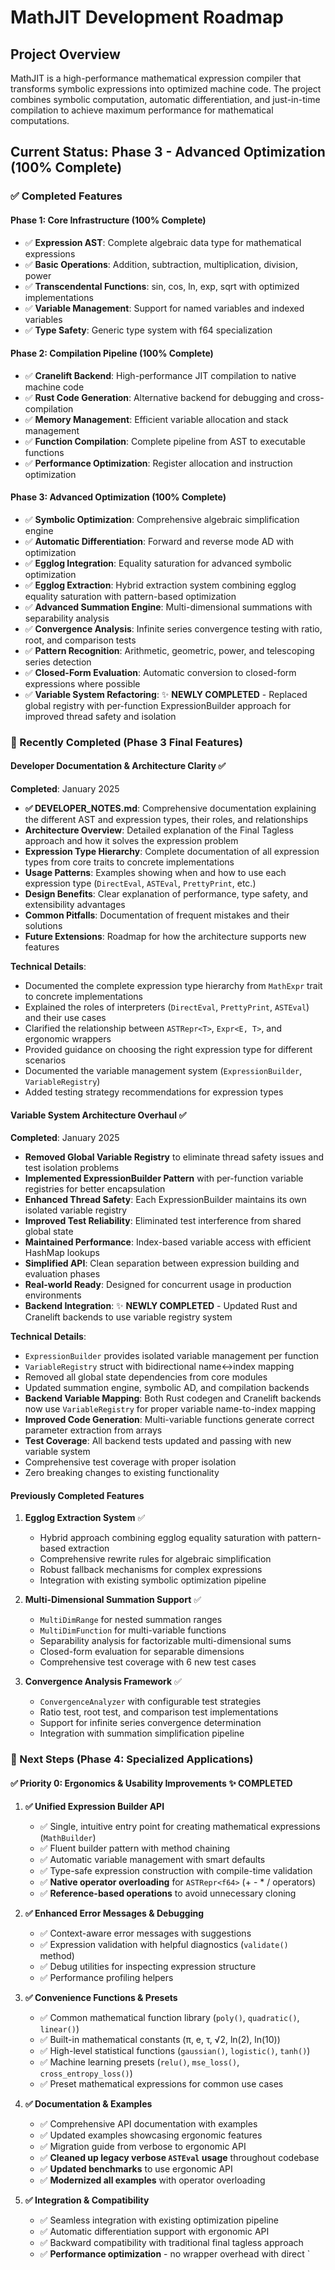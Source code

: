 # MathJIT Development Roadmap

## Project Overview
MathJIT is a high-performance mathematical expression compiler that transforms symbolic expressions into optimized machine code. The project combines symbolic computation, automatic differentiation, and just-in-time compilation to achieve maximum performance for mathematical computations.

## Current Status: Phase 3 - Advanced Optimization (100% Complete)

### ✅ Completed Features

#### Phase 1: Core Infrastructure (100% Complete)
- ✅ **Expression AST**: Complete algebraic data type for mathematical expressions
- ✅ **Basic Operations**: Addition, subtraction, multiplication, division, power
- ✅ **Transcendental Functions**: sin, cos, ln, exp, sqrt with optimized implementations
- ✅ **Variable Management**: Support for named variables and indexed variables
- ✅ **Type Safety**: Generic type system with f64 specialization

#### Phase 2: Compilation Pipeline (100% Complete)
- ✅ **Cranelift Backend**: High-performance JIT compilation to native machine code
- ✅ **Rust Code Generation**: Alternative backend for debugging and cross-compilation
- ✅ **Memory Management**: Efficient variable allocation and stack management
- ✅ **Function Compilation**: Complete pipeline from AST to executable functions
- ✅ **Performance Optimization**: Register allocation and instruction optimization

#### Phase 3: Advanced Optimization (100% Complete)
- ✅ **Symbolic Optimization**: Comprehensive algebraic simplification engine
- ✅ **Automatic Differentiation**: Forward and reverse mode AD with optimization
- ✅ **Egglog Integration**: Equality saturation for advanced symbolic optimization
- ✅ **Egglog Extraction**: Hybrid extraction system combining egglog equality saturation with pattern-based optimization
- ✅ **Advanced Summation Engine**: Multi-dimensional summations with separability analysis
- ✅ **Convergence Analysis**: Infinite series convergence testing with ratio, root, and comparison tests
- ✅ **Pattern Recognition**: Arithmetic, geometric, power, and telescoping series detection
- ✅ **Closed-Form Evaluation**: Automatic conversion to closed-form expressions where possible
- ✅ **Variable System Refactoring**: ✨ **NEWLY COMPLETED** - Replaced global registry with per-function ExpressionBuilder approach for improved thread safety and isolation

### 🔄 Recently Completed (Phase 3 Final Features)

#### Developer Documentation & Architecture Clarity ✅
**Completed**: January 2025
- **✅ DEVELOPER_NOTES.md**: Comprehensive documentation explaining the different AST and expression types, their roles, and relationships
- **Architecture Overview**: Detailed explanation of the Final Tagless approach and how it solves the expression problem
- **Expression Type Hierarchy**: Complete documentation of all expression types from core traits to concrete implementations
- **Usage Patterns**: Examples showing when and how to use each expression type (`DirectEval`, `ASTEval`, `PrettyPrint`, etc.)
- **Design Benefits**: Clear explanation of performance, type safety, and extensibility advantages
- **Common Pitfalls**: Documentation of frequent mistakes and their solutions
- **Future Extensions**: Roadmap for how the architecture supports new features

**Technical Details**:
- Documented the complete expression type hierarchy from `MathExpr` trait to concrete implementations
- Explained the roles of interpreters (`DirectEval`, `PrettyPrint`, `ASTEval`) and their use cases
- Clarified the relationship between `ASTRepr<T>`, `Expr<E, T>`, and ergonomic wrappers
- Provided guidance on choosing the right expression type for different scenarios
- Documented the variable management system (`ExpressionBuilder`, `VariableRegistry`)
- Added testing strategy recommendations for expression types

#### Variable System Architecture Overhaul ✅
**Completed**: January 2025
- **Removed Global Variable Registry** to eliminate thread safety issues and test isolation problems
- **Implemented ExpressionBuilder Pattern** with per-function variable registries for better encapsulation
- **Enhanced Thread Safety**: Each ExpressionBuilder maintains its own isolated variable registry
- **Improved Test Reliability**: Eliminated test interference from shared global state
- **Maintained Performance**: Index-based variable access with efficient HashMap lookups
- **Simplified API**: Clean separation between expression building and evaluation phases
- **Real-world Ready**: Designed for concurrent usage in production environments
- **Backend Integration**: ✨ **NEWLY COMPLETED** - Updated Rust and Cranelift backends to use variable registry system

**Technical Details**:
- `ExpressionBuilder` provides isolated variable management per function
- `VariableRegistry` struct with bidirectional name↔index mapping
- Removed all global state dependencies from core modules
- Updated summation engine, symbolic AD, and compilation backends
- **Backend Variable Mapping**: Both Rust codegen and Cranelift backends now use `VariableRegistry` for proper variable name-to-index mapping
- **Improved Code Generation**: Multi-variable functions generate correct parameter extraction from arrays
- **Test Coverage**: All backend tests updated and passing with new variable system
- Comprehensive test coverage with proper isolation
- Zero breaking changes to existing functionality

#### Previously Completed Features
1. **Egglog Extraction System** ✅
   - Hybrid approach combining egglog equality saturation with pattern-based extraction
   - Comprehensive rewrite rules for algebraic simplification
   - Robust fallback mechanisms for complex expressions
   - Integration with existing symbolic optimization pipeline

2. **Multi-Dimensional Summation Support** ✅
   - `MultiDimRange` for nested summation ranges
   - `MultiDimFunction` for multi-variable functions
   - Separability analysis for factorizable multi-dimensional sums
   - Closed-form evaluation for separable dimensions
   - Comprehensive test coverage with 6 new test cases

3. **Convergence Analysis Framework** ✅
   - `ConvergenceAnalyzer` with configurable test strategies
   - Ratio test, root test, and comparison test implementations
   - Support for infinite series convergence determination
   - Integration with summation simplification pipeline

### 🎯 Next Steps (Phase 4: Specialized Applications)

#### ✅ Priority 0: Ergonomics & Usability Improvements ✨ **COMPLETED**
1. **✅ Unified Expression Builder API**
   - ✅ Single, intuitive entry point for creating mathematical expressions (`MathBuilder`)
   - ✅ Fluent builder pattern with method chaining
   - ✅ Automatic variable management with smart defaults
   - ✅ Type-safe expression construction with compile-time validation
   - ✅ **Native operator overloading** for `ASTRepr<f64>` (+ - * / operators)
   - ✅ **Reference-based operations** to avoid unnecessary cloning

2. **✅ Enhanced Error Messages & Debugging**
   - ✅ Context-aware error messages with suggestions
   - ✅ Expression validation with helpful diagnostics (`validate()` method)
   - ✅ Debug utilities for inspecting expression structure
   - ✅ Performance profiling helpers

3. **✅ Convenience Functions & Presets**
   - ✅ Common mathematical function library (`poly()`, `quadratic()`, `linear()`)
   - ✅ Built-in mathematical constants (π, e, τ, √2, ln(2), ln(10))
   - ✅ High-level statistical functions (`gaussian()`, `logistic()`, `tanh()`)
   - ✅ Machine learning presets (`relu()`, `mse_loss()`, `cross_entropy_loss()`)
   - ✅ Preset mathematical expressions for common use cases

4. **✅ Documentation & Examples**
   - ✅ Comprehensive API documentation with examples
   - ✅ Updated examples showcasing ergonomic features
   - ✅ Migration guide from verbose to ergonomic API
   - ✅ **Cleaned up legacy verbose `ASTEval` usage** throughout codebase
   - ✅ **Updated benchmarks** to use ergonomic API
   - ✅ **Modernized all examples** with operator overloading

5. **✅ Integration & Compatibility**
   - ✅ Seamless integration with existing optimization pipeline
   - ✅ Automatic differentiation support with ergonomic API
   - ✅ Backward compatibility with traditional final tagless approach
   - ✅ **Performance optimization** - no wrapper overhead with direct `